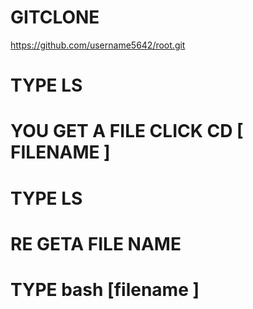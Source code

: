 # GITCLONE
https://github.com/username5642/root.git
# TYPE LS
# YOU GET A FILE CLICK CD [ FILENAME ]
# TYPE LS
# RE GETA  FILE NAME
# TYPE bash [filename ]
